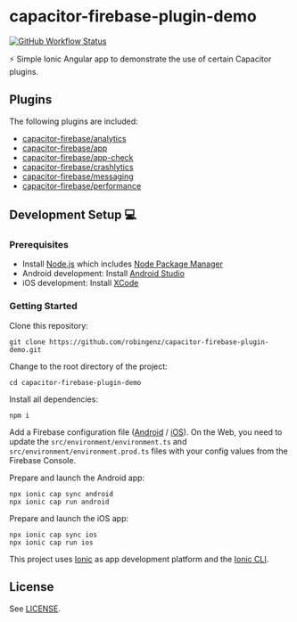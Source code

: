 # capacitor-firebase-plugin-demo

[![GitHub Workflow Status](https://img.shields.io/github/workflow/status/robingenz/capacitor-firebase-plugin-demo/CI/main)](https://github.com/robingenz/capacitor-firebase-plugin-demo/actions)

<!-- [![GitHub tag (latest SemVer)](https://img.shields.io/github/tag/robingenz/capacitor-firebase-plugin-demo?color=brightgreen&label=version)](https://github.com/robingenz/capacitor-firebase-plugin-demo/releases) -->

⚡️ Simple Ionic Angular app to demonstrate the use of certain Capacitor plugins.

## Plugins

The following plugins are included:

- [capacitor-firebase/analytics](https://github.com/robingenz/capacitor-firebase)
- [capacitor-firebase/app](https://github.com/robingenz/capacitor-firebase)
- [capacitor-firebase/app-check](https://github.com/robingenz/capacitor-firebase)
- [capacitor-firebase/crashlytics](https://github.com/robingenz/capacitor-firebase)
- [capacitor-firebase/messaging](https://github.com/robingenz/capacitor-firebase)
- [capacitor-firebase/performance](https://github.com/robingenz/capacitor-firebase)

## Development Setup 💻

### Prerequisites

- Install [Node.js](https://nodejs.org) which includes [Node Package Manager](https://www.npmjs.com/get-npm)
- Android development: Install [Android Studio](https://developer.android.com/studio)
- iOS development: Install [XCode](https://apps.apple.com/de/app/xcode/id497799835?mt=12)

### Getting Started

Clone this repository:

```
git clone https://github.com/robingenz/capacitor-firebase-plugin-demo.git
```

Change to the root directory of the project:

```
cd capacitor-firebase-plugin-demo
```

Install all dependencies:

```
npm i
```

Add a Firebase configuration file ([Android](https://firebase.google.com/docs/android/setup#add-config-file) / [iOS](https://firebase.google.com/docs/ios/setup#add-config-file)).
On the Web, you need to update the `src/environment/environment.ts` and `src/environment/environment.prod.ts` files with your config values from the Firebase Console.

Prepare and launch the Android app:

```
npx ionic cap sync android
npx ionic cap run android
```

Prepare and launch the iOS app:

```
npx ionic cap sync ios
npx ionic cap run ios
```

This project uses [Ionic](https://ionicframework.com/) as app development platform and the [Ionic CLI](https://ionicframework.com/docs/cli).

<!-- ## Changelog

See [CHANGELOG.md](https://github.com/robingenz/capacitor-firebase-plugin-demo/blob/main/CHANGELOG.md). -->

## License

See [LICENSE](https://github.com/robingenz/capacitor-firebase-plugin-demo/blob/main/LICENSE).
